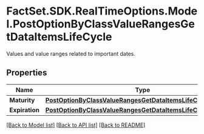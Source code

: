 # FactSet.SDK.RealTimeOptions.Model.PostOptionByClassValueRangesGetDataItemsLifeCycle
Values and value ranges related to important dates.

## Properties

Name | Type | Description | Notes
------------ | ------------- | ------------- | -------------
**Maturity** | [**PostOptionByClassValueRangesGetDataItemsLifeCycleMaturity**](PostOptionByClassValueRangesGetDataItemsLifeCycleMaturity.md) |  | [optional] 
**Expiration** | [**PostOptionByClassValueRangesGetDataItemsLifeCycleExpiration**](PostOptionByClassValueRangesGetDataItemsLifeCycleExpiration.md) |  | [optional] 

[[Back to Model list]](../README.md#documentation-for-models) [[Back to API list]](../README.md#documentation-for-api-endpoints) [[Back to README]](../README.md)

